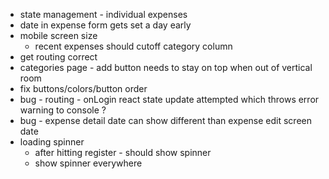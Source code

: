 - state management - individual expenses
- date in expense form gets set a day early
- mobile screen size
  - recent expenses should cutoff category column
- get routing correct
- categories page - add button needs to stay on top when out of vertical room
- fix buttons/colors/button order
- bug - routing - onLogin react state update attempted which throws error warning to console ?
- bug - expense detail date can show different than expense edit screen date
- loading spinner
  - after hitting register - should show spinner
  - show spinner everywhere
